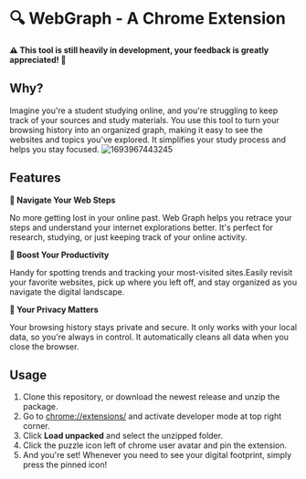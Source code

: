 # 🔍 WebGraph - A Chrome Extension
**⚠ This tool is still heavily in development, your feedback is greatly appreciated! 🙌**
## Why?
Imagine you're a student studying online, and you're struggling to keep track of your sources and study materials. You use this tool to turn your browsing history into an organized graph,
making it easy to see the websites and topics you've explored. It simplifies your study process and helps you stay focused.
![1693967443245](https://github.com/wanteatfruit/WebGraph/assets/91269408/e4d40056-dc0f-4349-a7f8-57a1cf0f0279)

## Features
**🧭 Navigate Your Web Steps**

No more getting lost in your online past. Web Graph helps you retrace your steps and understand your internet explorations better. It's perfect for research, studying, or just keeping track of your online activity.

**🚀 Boost Your Productivity**

Handy for spotting trends and tracking your most-visited sites.Easily revisit your favorite websites, pick up where you left off, and stay organized as you navigate the digital landscape.

**💯 Your Privacy Matters**

Your browsing history stays private and secure. It only works with your local data, so you're always in control. It automatically cleans all data when you close the browser.

## Usage
1. Clone this repository, or download the newest release and unzip the package.
2. Go to [chrome://extensions/](chrome://extensions/) and activate developer mode at top right corner.
3. Click **Load unpacked** and select the unzipped folder.
4. Click the puzzle icon left of chrome user avatar and pin the extension.
5. And you're set! Whenever you need to see your digital footprint, simply press the pinned icon!
